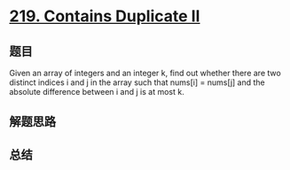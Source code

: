 # [219. Contains Duplicate II](https://leetcode.com/problems/contains-duplicate-ii/)

## 题目

        
Given an array of integers and an integer k, find out whether there are two distinct indices i and j in the array such that nums[i] = nums[j] and the absolute difference between i and j is at most k.

      

## 解题思路


## 总结


